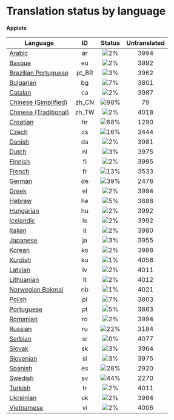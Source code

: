 # Translation status by language
**Applets**

Language | ID | Status | Untranslated
---------|:--:|:------:|:-----------:
[Arabic](language-status/ar.md) | ar |  ![2%](http://progressed.io/bar/2) | 3994
[Basque](language-status/eu.md) | eu |  ![2%](http://progressed.io/bar/2) | 3992
[Brazilian Portuguese](language-status/pt_BR.md) | pt_BR |  ![3%](http://progressed.io/bar/3) | 3962
[Bulgarian](language-status/bg.md) | bg |  ![7%](http://progressed.io/bar/7) | 3801
[Catalan](language-status/ca.md) | ca |  ![2%](http://progressed.io/bar/2) | 3987
[Chinese (Simplified)](language-status/zh_CN.md) | zh_CN |  ![98%](http://progressed.io/bar/98) | 79
[Chinese (Traditional)](language-status/zh_TW.md) | zh_TW |  ![2%](http://progressed.io/bar/2) | 4018
[Croatian](language-status/hr.md) | hr |  ![68%](http://progressed.io/bar/68) | 1290
[Czech](language-status/cs.md) | cs |  ![16%](http://progressed.io/bar/16) | 3444
[Danish](language-status/da.md) | da |  ![2%](http://progressed.io/bar/2) | 3981
[Dutch](language-status/nl.md) | nl |  ![3%](http://progressed.io/bar/3) | 3975
[Finnish](language-status/fi.md) | fi |  ![2%](http://progressed.io/bar/2) | 3995
[French](language-status/fr.md) | fr |  ![13%](http://progressed.io/bar/13) | 3533
[German](language-status/de.md) | de |  ![39%](http://progressed.io/bar/39) | 2478
[Greek](language-status/el.md) | el |  ![2%](http://progressed.io/bar/2) | 3994
[Hebrew](language-status/he.md) | he |  ![5%](http://progressed.io/bar/5) | 3888
[Hungarian](language-status/hu.md) | hu |  ![2%](http://progressed.io/bar/2) | 3992
[Icelandic](language-status/is.md) | is |  ![2%](http://progressed.io/bar/2) | 3992
[Italian](language-status/it.md) | it |  ![2%](http://progressed.io/bar/2) | 3980
[Japanese](language-status/ja.md) | ja |  ![3%](http://progressed.io/bar/3) | 3955
[Korean](language-status/ko.md) | ko |  ![2%](http://progressed.io/bar/2) | 3988
[Kurdish](language-status/ku.md) | ku |  ![1%](http://progressed.io/bar/1) | 4058
[Latvian](language-status/lv.md) | lv |  ![2%](http://progressed.io/bar/2) | 4011
[Lithuanian](language-status/lt.md) | lt |  ![2%](http://progressed.io/bar/2) | 4012
[Norwegian Bokmal](language-status/nb.md) | nb |  ![1%](http://progressed.io/bar/1) | 4021
[Polish](language-status/pl.md) | pl |  ![7%](http://progressed.io/bar/7) | 3803
[Portuguese](language-status/pt.md) | pt |  ![5%](http://progressed.io/bar/5) | 3863
[Romanian](language-status/ro.md) | ro |  ![2%](http://progressed.io/bar/2) | 3994
[Russian](language-status/ru.md) | ru |  ![22%](http://progressed.io/bar/22) | 3184
[Serbian](language-status/sr.md) | sr |  ![0%](http://progressed.io/bar/0) | 4077
[Slovak](language-status/sk.md) | sk |  ![3%](http://progressed.io/bar/3) | 3964
[Slovenian](language-status/sl.md) | sl |  ![3%](http://progressed.io/bar/3) | 3975
[Spanish](language-status/es.md) | es |  ![28%](http://progressed.io/bar/28) | 2920
[Swedish](language-status/sv.md) | sv |  ![44%](http://progressed.io/bar/44) | 2270
[Turkish](language-status/tr.md) | tr |  ![2%](http://progressed.io/bar/2) | 4011
[Ukrainian](language-status/uk.md) | uk |  ![2%](http://progressed.io/bar/2) | 3984
[Vietnamese](language-status/vi.md) | vi |  ![2%](http://progressed.io/bar/2) | 4006
